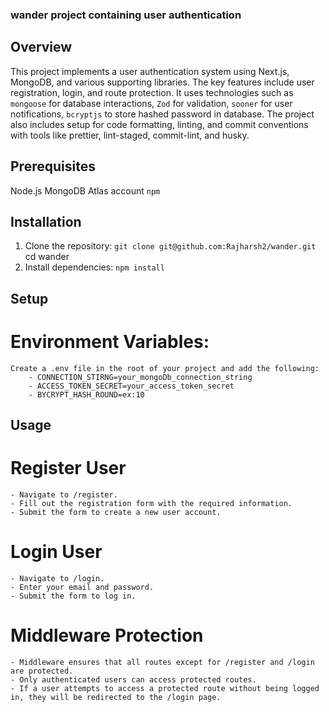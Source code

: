 ### wander project containing user authentication

## Overview

This project implements a user authentication system using Next.js, MongoDB, and various supporting libraries. The key features include user registration, login, and route protection. It uses technologies such as `mongoose` for database interactions, `Zod` for validation, `sooner` for user notifications, `bcryptjs` to store hashed password in database. The project also includes setup for code formatting, linting, and commit conventions with tools like prettier, lint-staged, commit-lint, and husky.

## Prerequisites

Node.js
MongoDB Atlas account
`npm`

## Installation

1. Clone the repository:
   `git clone git@github.com:Rajharsh2/wander.git`
   cd wander
2. Install dependencies:
   `npm install`

## Setup

# Environment Variables:

    Create a .env file in the root of your project and add the following:
        - CONNECTION_STIRNG=your_mongoDb_connection_string
        - ACCESS_TOKEN_SECRET=your_access_token_secret
        - BYCRYPT_HASH_ROUND=ex:10

## Usage

# Register User

    - Navigate to /register.
    - Fill out the registration form with the required information.
    - Submit the form to create a new user account.

# Login User

    - Navigate to /login.
    - Enter your email and password.
    - Submit the form to log in.

# Middleware Protection

    - Middleware ensures that all routes except for /register and /login are protected.
    - Only authenticated users can access protected routes.
    - If a user attempts to access a protected route without being logged in, they will be redirected to the /login page.
